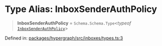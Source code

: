 # Type Alias: InboxSenderAuthPolicy

> **InboxSenderAuthPolicy** = `Schema.Schema.Type`\<*typeof* [`InboxSenderAuthPolicy`](../variables/InboxSenderAuthPolicy.md)\>

Defined in: [packages/hypergraph/src/inboxes/types.ts:3](https://github.com/hashirpm/hypergraph/blob/ab4ea1cdb9430798142e0d735aac9d31c2cf0ae0/packages/hypergraph/src/inboxes/types.ts#L3)

